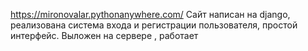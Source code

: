 https://mironovalar.pythonanywhere.com/
Сайт написан на django, реализована система входа и регистрации пользователя, простой интерфейс. Выложен на сервере , работает
